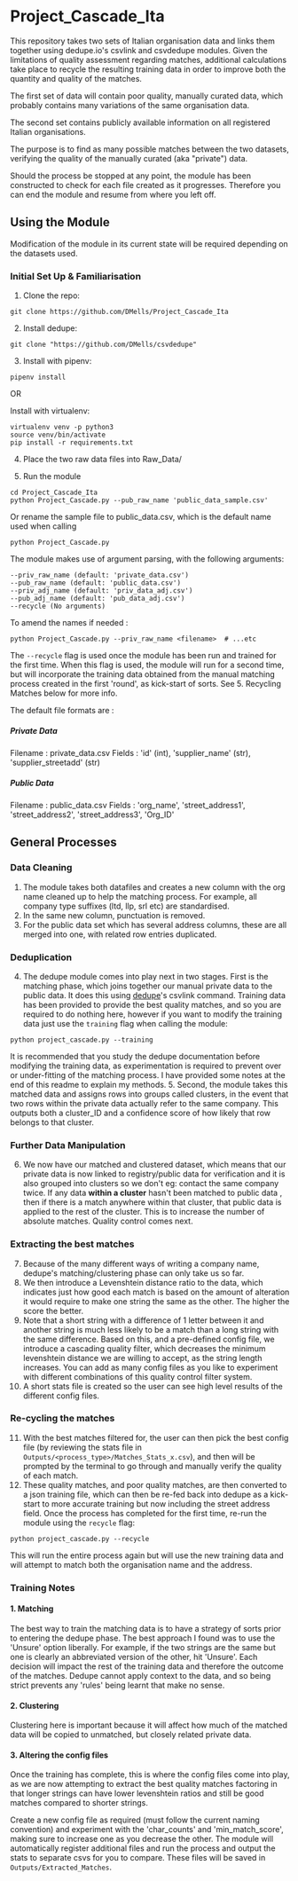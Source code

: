 # Project_Cascade_Ita

This repository takes two sets of Italian organisation data and links them together using dedupe.io's csvlink and csvdedupe modules. Given the limitations of quality assessment regarding matches, additional calculations take place to recycle the resulting training data in order to improve both the quantity and quality of the matches.

The first set of data will contain poor quality, manually curated data, which probably contains many variations of the same organisation data.

The second set contains publicly available information on all registered Italian organisations. 

The purpose is to find as many possible matches between the two datasets, verifying the quality of the manually curated (aka "private") data.

Should the process be stopped at any point, the module has been constructed to check for each file created as it progresses. Therefore you can end the module and resume from where you left off.

## Using the Module
Modification of the module in its current state will be required depending on the datasets used.

### Initial Set Up & Familiarisation

1. Clone the repo:
```
git clone https://github.com/DMells/Project_Cascade_Ita
```

2. Install dedupe:
```
git clone "https://github.com/DMells/csvdedupe"
```

3. Install with pipenv:
```
pipenv install
```

OR

Install with virtualenv:

```
virtualenv venv -p python3
source venv/bin/activate
pip install -r requirements.txt
```

4. Place the two raw data files into Raw_Data/

5. Run the module
```
cd Project_Cascade_Ita
python Project_Cascade.py --pub_raw_name 'public_data_sample.csv'
```
Or rename the sample file to public_data.csv, which is the default name used when calling 
```
python Project_Cascade.py
```

The module makes use of argument parsing, with the following arguments:
```
--priv_raw_name (default: 'private_data.csv')
--pub_raw_name (default: 'public_data.csv')
--priv_adj_name (default: 'priv_data_adj.csv')
--pub_adj_name (default: 'pub_data_adj.csv')
--recycle (No arguments)
```

To amend the names if needed :
```
python Project_Cascade.py --priv_raw_name <filename>  # ...etc
```

The `--recycle` flag is used once the module has been run and trained for the first time. When this flag is used, the module will run for a second time, but will incorporate the training data obtained from the manual matching process created in the first 'round', as  kick-start of sorts. See 5. Recycling Matches below for more info.

The default file formats are :

##### Private Data
Filename : private_data.csv
Fields : 'id' (int), 'supplier_name' (str), 'supplier_streetadd' (str)

##### Public Data
Filename : public_data.csv
Fields : 'org_name', 'street_address1', 'street_address2', 'street_address3', 'Org_ID'

## General Processes

### Data Cleaning
1. The module takes both datafiles and creates a new column with the org name cleaned up to help the matching process. For example, all company type suffixes (ltd, llp, srl etc) are standardised.
2. In the same new column, punctuation is removed.
3. For the public data set which has several address columns, these are all merged into one, with related row entries duplicated.  

### Deduplication
4.  The dedupe module comes into play next in two stages. First is the matching phase, which joins together our manual private data to the public data. It does this using [dedupe](https://github.com/dedupeio/csvdedupe)'s csvlink command. Training data has been provided to provide the best quality matches, and so you are required to do nothing here, however if you want to modify the training data just use the `training` flag when calling the module:
```
python project_cascade.py --training
```
It is recommended that you study the dedupe documentation before modifying the training data, as experimentation is required to prevent over or under-fitting of the matching process. I have provided some notes at the end of this readme to explain my methods.
5. Second, the module takes this matched data and assigns rows into groups called clusters, in the event that two rows within the private data actually refer to the same company. This outputs both a cluster_ID and a confidence score of how likely that row belongs to that cluster.

### Further Data Manipulation
6. We now have our matched and clustered dataset, which means that our private data is now linked to registry/public data for verification and it is also grouped into clusters so we don't eg: contact the same company twice.
If any data **within a cluster** hasn't been matched to public data , then if there is a match anywhere within that cluster, that public data is applied to the rest of the cluster. This is to increase the number of absolute matches. Quality control comes next.

### Extracting the best matches
7. Because of the many different ways of writing a company name, dedupe's matching/clustering phase can only take us so far.
8. We then introduce a Levenshtein distance ratio to the data, which indicates just how good each match is based on the amount of alteration it would require to make one string the same as the other. The higher the score the better.
9. Note that a short string with a difference of 1 letter between it and another string is much less likely to be a match than a long string with the same difference. Based on this, and a pre-defined config file, we introduce a cascading quality filter, which decreases the minimum levenshtein distance we are willing to accept, as the string length increases.
You can add as many config files as you like to experiment with different combinations of this quality control filter system. 
10. A short stats file is created so the user can see high level results of the different config files. 

### Re-cycling the matches
11. With the best matches filtered for, the user can then pick the best config file (by reviewing the stats file in `Outputs/<process_type>/Matches_Stats_x.csv`), and then will be prompted by the terminal to go through and manually verify the quality of each match.
12. These quality matches, and poor quality matches, are then converted to a json training file, which can then be re-fed back into dedupe as a kick-start to more accurate training but now including the street address field. Once the process has completed for the first time, re-run the module using the `recycle` flag:

```
python project_cascade.py --recycle
```

This will run the entire process again but will use the new training data and will attempt to match both the organisation name and the address.

### Training Notes
#### 1. Matching
The best way to train the matching data is to have a strategy of sorts prior to entering the dedupe phase. The best approach I found was to use the 'Unsure' option liberally. For example, if the two strings are the same but one is clearly an abbreviated version of the other, hit 'Unsure'. Each decision will impact the rest of the training data and therefore the outcome of the matches. Dedupe cannot apply context to the data, and so being strict prevents any 'rules' being learnt that make no sense.

#### 2. Clustering
Clustering here is important because it will affect how much of the matched data will be copied to unmatched, but closely related private data. 

#### 3. Altering the config files
Once the training has complete, this is where the config files come into play, as we are now attempting to extract the best quality matches factoring in that longer strings can have lower levenshtein ratios and still be good matches compared to shorter strings.

Create a new config file as required (must follow the current naming convention) and experiment with the 'char_counts' and 'min_match_score', making sure to increase one as you decrease the other. The module will automatically register additional files and run the process and output the stats to separate csvs for you to compare. These files will be saved in `Outputs/Extracted_Matches`.
